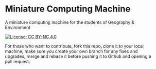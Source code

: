 # Miniature Computing Machine
A miniature computing machine for the students of Geography &amp; Environment

[![License: CC BY-NC 4.0](https://img.shields.io/badge/License-CC%20BY--NC%204.0-lightgrey.svg)](https://creativecommons.org/licenses/by-nc/4.0/)


For those who want to contribute, fork this repo, clone it to your local machine, make sure you create your own branch for any fixes and upgrades, merge and rebase it before pushing it to Github and opening a pull request.
